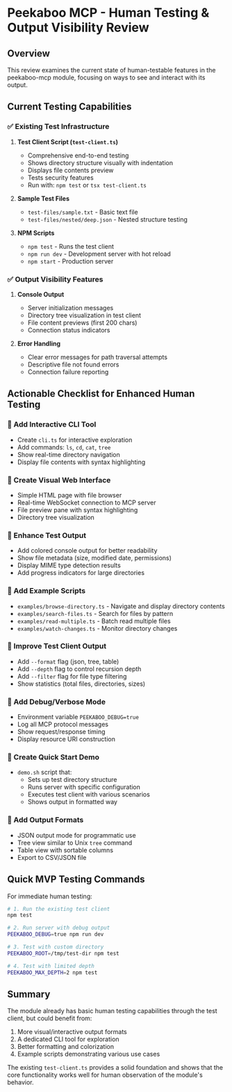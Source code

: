 # Peekaboo MCP - Human Testing & Output Visibility Review

## Overview
This review examines the current state of human-testable features in the peekaboo-mcp module, focusing on ways to see and interact with its output.

## Current Testing Capabilities

### ✅ Existing Test Infrastructure

1. **Test Client Script (`test-client.ts`)**
   - Comprehensive end-to-end testing
   - Shows directory structure visually with indentation
   - Displays file contents preview
   - Tests security features
   - Run with: `npm test` or `tsx test-client.ts`

2. **Sample Test Files**
   - `test-files/sample.txt` - Basic text file
   - `test-files/nested/deep.json` - Nested structure testing

3. **NPM Scripts**
   - `npm test` - Runs the test client
   - `npm run dev` - Development server with hot reload
   - `npm start` - Production server

### ✅ Output Visibility Features

1. **Console Output**
   - Server initialization messages
   - Directory tree visualization in test client
   - File content previews (first 200 chars)
   - Connection status indicators

2. **Error Handling**
   - Clear error messages for path traversal attempts
   - Descriptive file not found errors
   - Connection failure reporting

## Actionable Checklist for Enhanced Human Testing

### 🔲 Add Interactive CLI Tool
- Create `cli.ts` for interactive exploration
- Add commands: `ls`, `cd`, `cat`, `tree`
- Show real-time directory navigation
- Display file contents with syntax highlighting

### 🔲 Create Visual Web Interface
- Simple HTML page with file browser
- Real-time WebSocket connection to MCP server
- File preview pane with syntax highlighting
- Directory tree visualization

### 🔲 Enhance Test Output
- Add colored console output for better readability
- Show file metadata (size, modified date, permissions)
- Display MIME type detection results
- Add progress indicators for large directories

### 🔲 Add Example Scripts
- `examples/browse-directory.ts` - Navigate and display directory contents
- `examples/search-files.ts` - Search for files by pattern
- `examples/read-multiple.ts` - Batch read multiple files
- `examples/watch-changes.ts` - Monitor directory changes

### 🔲 Improve Test Client Output
- Add `--format` flag (json, tree, table)
- Add `--depth` flag to control recursion depth
- Add `--filter` flag for file type filtering
- Show statistics (total files, directories, sizes)

### 🔲 Add Debug/Verbose Mode
- Environment variable `PEEKABOO_DEBUG=true`
- Log all MCP protocol messages
- Show request/response timing
- Display resource URI construction

### 🔲 Create Quick Start Demo
- `demo.sh` script that:
  - Sets up test directory structure
  - Runs server with specific configuration
  - Executes test client with various scenarios
  - Shows output in formatted way

### 🔲 Add Output Formats
- JSON output mode for programmatic use
- Tree view similar to Unix `tree` command
- Table view with sortable columns
- Export to CSV/JSON file

## Quick MVP Testing Commands

For immediate human testing:

```bash
# 1. Run the existing test client
npm test

# 2. Run server with debug output
PEEKABOO_DEBUG=true npm run dev

# 3. Test with custom directory
PEEKABOO_ROOT=/tmp/test-dir npm test

# 4. Test with limited depth
PEEKABOO_MAX_DEPTH=2 npm test
```

## Summary

The module already has basic human testing capabilities through the test client, but could benefit from:
1. More visual/interactive output formats
2. A dedicated CLI tool for exploration
3. Better formatting and colorization
4. Example scripts demonstrating various use cases

The existing `test-client.ts` provides a solid foundation and shows that the core functionality works well for human observation of the module's behavior.